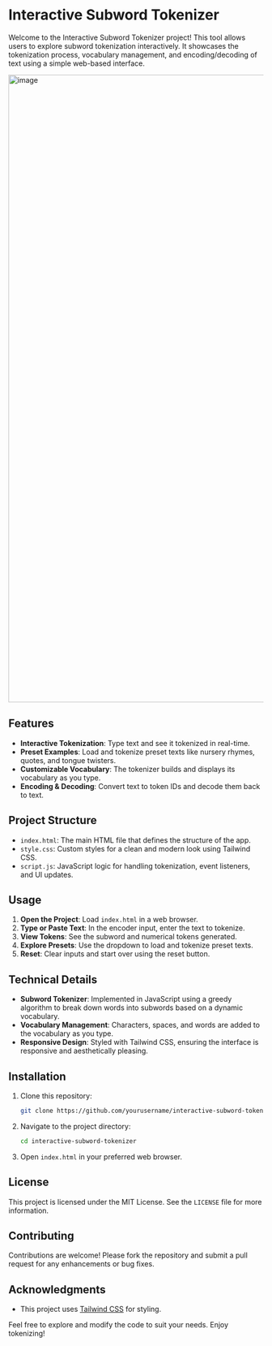 # Interactive Subword Tokenizer

Welcome to the Interactive Subword Tokenizer project! This tool allows users to explore subword tokenization interactively. It showcases the tokenization process, vocabulary management, and encoding/decoding of text using a simple web-based interface.

<img width="1212" height="1237" alt="image" src="https://github.com/user-attachments/assets/9a223fcb-9368-488d-8494-f62d1ab281d3" />


## Features

- **Interactive Tokenization**: Type text and see it tokenized in real-time.
- **Preset Examples**: Load and tokenize preset texts like nursery rhymes, quotes, and tongue twisters.
- **Customizable Vocabulary**: The tokenizer builds and displays its vocabulary as you type.
- **Encoding & Decoding**: Convert text to token IDs and decode them back to text.

## Project Structure

- `index.html`: The main HTML file that defines the structure of the app.
- `style.css`: Custom styles for a clean and modern look using Tailwind CSS.
- `script.js`: JavaScript logic for handling tokenization, event listeners, and UI updates.

## Usage

1. **Open the Project**: Load `index.html` in a web browser.
2. **Type or Paste Text**: In the encoder input, enter the text to tokenize.
3. **View Tokens**: See the subword and numerical tokens generated.
4. **Explore Presets**: Use the dropdown to load and tokenize preset texts.
5. **Reset**: Clear inputs and start over using the reset button.

## Technical Details

- **Subword Tokenizer**: Implemented in JavaScript using a greedy algorithm to break down words into subwords based on a dynamic vocabulary.
- **Vocabulary Management**: Characters, spaces, and words are added to the vocabulary as you type.
- **Responsive Design**: Styled with Tailwind CSS, ensuring the interface is responsive and aesthetically pleasing.

## Installation

1. Clone this repository:
   ```bash
   git clone https://github.com/yourusername/interactive-subword-tokenizer.git
   ```
2. Navigate to the project directory:
   ```bash
   cd interactive-subword-tokenizer
   ```
3. Open `index.html` in your preferred web browser.

## License

This project is licensed under the MIT License. See the `LICENSE` file for more information.

## Contributing

Contributions are welcome! Please fork the repository and submit a pull request for any enhancements or bug fixes.

## Acknowledgments

- This project uses [Tailwind CSS](https://tailwindcss.com/) for styling.


Feel free to explore and modify the code to suit your needs. Enjoy tokenizing!

